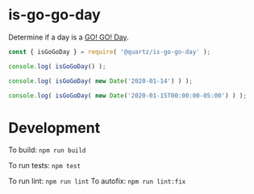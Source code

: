 # is-go-go-day

Determine if a day is a [GO! GO! Day](https://gogocurryamerica.com/).

```js
const { isGoGoDay } = require( '@quartz/is-go-go-day' );

console.log( isGoGoDay() );

console.log( isGoGoDay( new Date('2020-01-14') ) );

console.log( isGoGoDay( new Date('2020-01-15T00:00:00-05:00') ) );
```

# Development

To build: `npm run build`

To run tests: `npm test`

To run lint: `npm run lint` To autofix: `npm run lint:fix`
